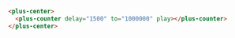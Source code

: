 ```html [template]
<plus-center>
  <plus-counter delay="1500" to="1000000" play></plus-counter>
</plus-center>
```
